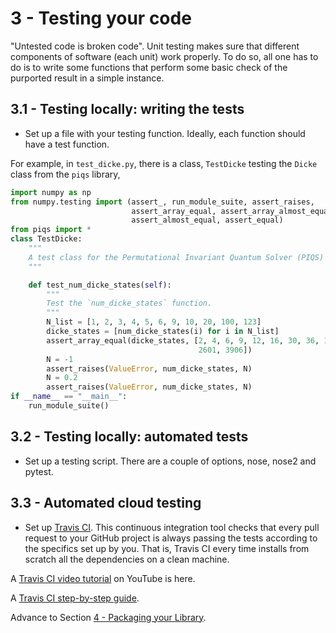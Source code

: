 # 3 - Testing your code

"Untested code is broken code". Unit testing makes sure that different components of software (each unit) work properly. To do so, all one has to do is to write some functions that perform some basic check of the purported result in a simple instance. 

## 3.1 -  Testing locally: writing the tests
- Set up a file with your testing function. Ideally, each function should have a test function. 

For example, in `test_dicke.py`, there is a class, `TestDicke` testing the `Dicke` class from the `piqs` library,

```python
import numpy as np
from numpy.testing import (assert_, run_module_suite, assert_raises,
                           assert_array_equal, assert_array_almost_equal,
                           assert_almost_equal, assert_equal)
from piqs import *
class TestDicke:
    """
    A test class for the Permutational Invariant Quantum Solver (PIQS) from the Dicke class.
    """

    def test_num_dicke_states(self):
        """
        Test the `num_dicke_states` function.
        """
        N_list = [1, 2, 3, 4, 5, 6, 9, 10, 20, 100, 123]
        dicke_states = [num_dicke_states(i) for i in N_list]
        assert_array_equal(dicke_states, [2, 4, 6, 9, 12, 16, 30, 36, 121,
                                          2601, 3906])
        N = -1
        assert_raises(ValueError, num_dicke_states, N)
        N = 0.2
        assert_raises(ValueError, num_dicke_states, N)
if __name__ == "__main__":
    run_module_suite()
```

## 3.2 - Testing locally: automated tests
- Set up a testing script. There are a couple of options, nose, nose2 and pytest.

## 3.3 - Automated cloud testing
- Set up [Travis CI](https://travis-ci.org). This continuous integration tool checks that every pull request to your GitHub project is always passing the tests according to the specifics set up by you. 
That is, Travis CI every time installs from scratch all the dependencies on a clean machine.

A [Travis CI video tutorial](https://www.youtube.com/watch?v=Uft5KBimzyk) on YouTube is here. 

A [Travis CI step-by-step guide](https://www.raywenderlich.com/1618-travis-ci-tutorial-getting-started). 

Advance to Section [4 - Packaging your Library](4-package.md).

